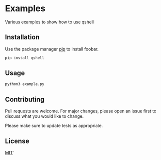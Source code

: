 # Examples

Various examples to show how to use qshell

## Installation

Use the package manager [pip](https://pip.pypa.io/en/stable/) to install foobar.

```bash
pip install qshell
```

## Usage

```bash
python3 example.py
```

## Contributing
Pull requests are welcome. For major changes, please open an issue first to discuss what you would like to change.

Please make sure to update tests as appropriate.

## License
[MIT](https://choosealicense.com/licenses/mit/)`
